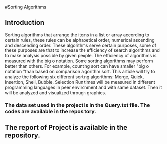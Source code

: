 #Sorting Algorithms
## Introduction 
Sorting algorithms that arrange the items in a list or array according to certain rules, these rules can be alphabetical order, numerical ascending and descending order. These algorithms serve certain purposes, some of these purposes are that to increase the efficiency of search algorithms and to make analysis possible by given people.
The efficiency of algorithms is measured with the big o notation. Some sorting algorithms may perform better than others. For example, counting sort can have smaller "big o notation "than based on comparison algorithm sort.
This article will try to analyze the following six different sorting algorithms: Merge, Quick, Insertion, Shell, Bubble, Selection Run times will be measured in different programming languages in peer environment and with same dataset. Then it will be analyzed and visualized through graphics.

### The data set used in the project is in the Query.txt file. The codes are available in the repository.
## The report of Project is available in the repository.
